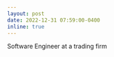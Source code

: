 ```yaml
---
layout: post
date: 2022-12-31 07:59:00-0400
inline: true
---
```


Software Engineer at a trading firm
